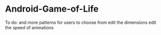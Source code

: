 Android-Game-of-Life
====================
To do:
and more patterns for users to choose from
edit the dimensions
edit the speed of animations
